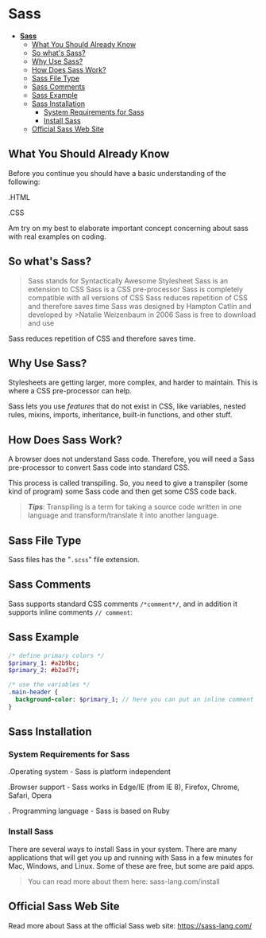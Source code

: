 # **Sass**

- [**Sass**](#sass)
  - [What You Should Already Know](#what-you-should-already-know)
  - [So what's Sass?](#so-whats-sass)
  - [Why Use Sass?](#why-use-sass)
  - [How Does Sass Work?](#how-does-sass-work)
  - [Sass File Type](#sass-file-type)
  - [Sass Comments](#sass-comments)
  - [Sass Example](#sass-example)
  - [Sass Installation](#sass-installation)
    - [System Requirements for Sass](#system-requirements-for-sass)
    - [Install Sass](#install-sass)
  - [Official Sass Web Site](#official-sass-web-site)

## What You Should Already Know

Before you continue you should have a basic understanding of the following:

.HTML

.CSS


Am try on my best to elaborate important concept concerning about sass with real examples on coding.

## So what's Sass?

>Sass stands for Syntactically Awesome Stylesheet
>Sass is an extension to CSS
>Sass is a CSS pre-processor
>Sass is completely compatible with all versions of CSS
>Sass reduces repetition of CSS and therefore saves time
>Sass was designed by Hampton Catlin and developed by >Natalie Weizenbaum in 2006
>Sass is free to download and use

<p> Sass reduces repetition of CSS and therefore saves time.
</p>

## Why Use Sass?

Stylesheets are getting larger, more complex, and harder to maintain. This is where a CSS pre-processor can help.

Sass lets you use *features* that do not exist in CSS, like variables, nested rules, mixins, imports, inheritance, built-in functions, and other stuff.

## How Does Sass Work?

A browser does not understand Sass code. Therefore, you will need a Sass pre-processor to convert Sass code into standard CSS.

This process is called transpiling. So, you need to give a transpiler (some kind of program) some Sass code and then get some CSS code back.

>***Tips***: Transpiling is a term for taking a source code written in one language and transform/translate it into another language.

## Sass File Type

Sass files has the "```.scss```" file extension.

## Sass Comments

Sass supports standard CSS comments ``` /*comment*/ ```, and in addition it supports inline comments ```// comment```:

## Sass Example


```sass
/* define primary colors */
$primary_1: #a2b9bc;
$primary_2: #b2ad7f;

/* use the variables */
.main-header {
  background-color: $primary_1; // here you can put an inline comment
}
 ```


## Sass Installation

### System Requirements for Sass

.Operating system - Sass is platform independent

.Browser support - Sass works in Edge/IE (from IE 8), Firefox, Chrome, Safari, Opera

. Programming language - Sass is based on Ruby

### Install Sass

There are several ways to install Sass in your system. There are many applications that will get you up and running with Sass in a few minutes for Mac, Windows, and Linux. Some of these are free, but some are paid apps.

> You can read more about them here: sass-lang.com/install

## Official Sass Web Site

Read more about Sass at the official Sass web site: <https://sass-lang.com/>

